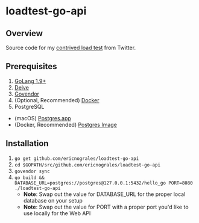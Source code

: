 # loadtest-go-api

## Overview

Source code for my [contrived load test](https://twitter.com/grales/status/904681614885756928) from Twitter.

## Prerequisites

1. [GoLang 1.9+](https://golang.org/dl/)
1. [Delve](https://github.com/derekparker/delve)
1. [Govendor](https://github.com/kardianos/govendor)
1. (Optional, Recommended) [Docker](https://www.docker.com/)
1. PostgreSQL
  * (macOS) [Postgres.app](https://postgresapp.com/)
  * (Docker, Recommended) [Postgres Image](https://hub.docker.com/_/postgres/)

## Installation

1. `go get github.com/ericnograles/loadtest-go-api`
1. `cd $GOPATH/src/github.com/ericnograles/loadtest-go-api`
1.  `govendor sync`
1. `go build && DATABASE_URL=postgres://postgres@127.0.0.1:5432/hello_go PORT=8080 ./loadtest-go-api`
    * **Note**: Swap out the value for DATABASE_URL for the proper local database on your setup
    * **Note**: Swap out the value for PORT with a proper port you'd like to use locally for the Web API
